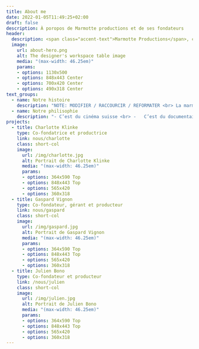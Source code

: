 ```yaml
---
title: About me
date: 2022-01-05T11:49:25+02:00
draft: false
description: À poropos de Marmotte productions et de ses fondateurs
header:
  description: <span class="accent-text">Marmotte Productions</span>, c'est du cinéma suisse !
  image:
    url: about-hero.png
    alt: The designer's workspace table image
    media: "(max-width: 46.25em)"
    params:
    - options: 1130x500
    - options: 848x443 Center
    - options: 700x420 Center
    - options: 490x318 Center
text_groups:
  - name: Notre histoire
    description: "NOTE: MODIFIER / RACCOURCIR / REFORMATER <br> La marmotte - ou marmota marmota - très présente dans nos montagnes suisses, est l’animal totem qui a été choisi par Gaspard Vignon , Charlotte Klinke et Julien Bono lorsqu’ils décident de créer, début 2021, une société dédiée à la production de films de cinéma en Suisse. Unis par une ambition commune de participer activement au renouvellement du paysage cinématographique suisse, les trois associés développent dès leurs débuts plusieurs projets de longs-métrages, courts-métrages, documentaires ou fictions. Le fil conducteur de ces projets est toujours le même : amener de belles histoires vers le public des salles obscures et des festivals, tout en cherchant à faire rayonner hors de Suisse les valeurs qui forgent notre culture, nos récits et notre cinéma. C’est durant leurs études à l’université de Lau - sanne que Julien, Gaspard et Charlotte se ren - contrent, et pressentent rapidement leurs affinités communes pour la création cinémato- graphique. Ils obtiendront respectivement en 2017 et 2018 un master spécialisé en histoire, théories, et pratiques du cinéma. Ce sont parti- culièrement les cours de réalisation et d’écono - mie du cinéma qui leur donneront l’occasion de mieux cerner leur désir commun de création, notamment par le biais de l’écriture et la produc- tion de films. À la sortie des études, ils s’engagent dans diffé- rentes voies professionnelles, sans pour autant perdre de vue leur envie profonde de cinéma et leur désir de produire des films. Quelques années plus tard, forts d’expériences variées et complé - mentaires, ils franchissent le cap en s’engageant de manière durable dans le domaine de la pro - duction cinématographique par la création du Sàrl. Les trois associés travaillent actuellement à l’écriture et au développement de divers pro - jets dont deux entrent en phase de financement à l’automne 2021."
  - name: Notre philisophie
    description: "-	C’est du cinéma suisse <br> -	C’est du documentaire, de la fiction, du court et du long <br> -	Ce n’est pas ce que vous connaissez déjà <br> -	C’est trois associés passionnés <br> -	C’est jeune et expérimenté <br> -	Ce n’est pas du bla bla<br>  -	C’est raconter des histoires sur grand écran<br> -	C’est en Valais, aux pieds des montagnes <br> -	Ce n’est pas que pour les touristes <br> -	C’est encore du cinéma suisse <br> -	C’est, dans le désordre, Gaspard Vignon, Charlotte Klinke, Julien Bono"
projects:
  - title: Charlotte Klinke
    type: Co-fondatrice et productrice
    link: nous/charlotte
    class: short-col
    image:
      url: /img/charlotte.jpg
      alt: Portrait de Charlotte Klinke
      media: "(max-width: 46.25em)"
      params:
      - options: 364x590 Top
      - options: 848x443 Top
      - options: 565x420
      - options: 360x318
  - title: Gaspard Vignon
    type: Co-fondateur, gérant et producteur
    link: nous/gaspard
    class: short-col
    image:
      url: /img/gaspard.jpg
      alt: Portrait de Gaspard Vignon
      media: "(max-width: 46.25em)"
      params:
      - options: 364x590 Top
      - options: 848x443 Top
      - options: 565x420
      - options: 360x318
  - title: Julien Bono
    type: Co-fondateur et producteur
    link: /nous/julien
    class: short-col
    image:
      url: /img/julien.jpg
      alt: Portrait de Julien Bono
      media: "(max-width: 46.25em)"
      params:
      - options: 364x590 Top
      - options: 848x443 Top
      - options: 565x420
      - options: 360x318
---
```



